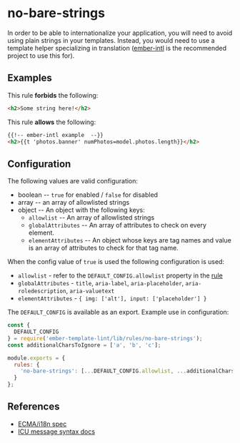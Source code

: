 # no-bare-strings

In order to be able to internationalize your application, you will need to avoid using plain strings in your templates. Instead, you would need to use a template helper specializing in translation ([ember-intl](https://github.com/ember-intl/ember-intl) is the recommended project to use this for).

## Examples

This rule **forbids** the following:

``` html
<h2>Some string here!</h2>
```

This rule **allows** the following:

``` html
{{!-- ember-intl example  --}}
<h2>{{t 'photos.banner' numPhotos=model.photos.length}}</h2>
```

## Configuration

 The following values are valid configuration:

* boolean -- `true` for enabled / `false` for disabled
* array -- an array of allowlisted strings
* object -- An object with the following keys:
  * `allowlist` -- An array of allowlisted strings
  * `globalAttributes` -- An array of attributes to check on every element.
  * `elementAttributes` -- An object whose keys are tag names and value is an array of attributes to check for that tag name.

When the config value of `true` is used the following configuration is used:

* `allowlist` - refer to the `DEFAULT_CONFIG.allowlist` property in the [rule](../lib/rules/no-bare-strings.js)
* `globalAttributes` - `title`, `aria-label`, `aria-placeholder`, `aria-roledescription`, `aria-valuetext`
* `elementAttributes` - `{ img: ['alt'], input: ['placeholder'] }`

The `DEFAULT_CONFIG` is available as an export. Example use in configuration:

```javascript
const {
  DEFAULT_CONFIG
} = require('ember-template-lint/lib/rules/no-bare-strings');
const additionalCharsToIgnore = ['a', 'b', 'c'];

module.exports = {
  rules: {
    'no-bare-strings': [...DEFAULT_CONFIG.allowlist, ...additionalCharsToIgnore]
  }
};
```

## References

* [ECMA/i18n spec](https://tc39.es/ecma402)
* [ICU message syntax docs](https://formatjs.io/docs/core-concepts/icu-syntax/)
